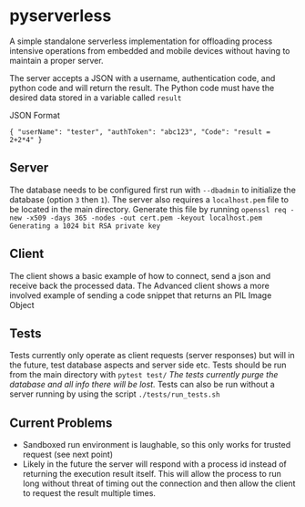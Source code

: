 # pyserverless

A simple standalone serverless implementation for offloading process intensive operations from embedded and mobile devices without having to maintain a proper server.

The server accepts a JSON with a username, authentication code, and python code and will return the result. The Python code must have the desired data stored in a variable called `result`

JSON Format

`{
    "userName": "tester",
    "authToken": "abc123",
    "Code": "result = 2+2*4"
}`

## Server
The database needs to be configured first run with `--dbadmin` to initialize the database (option `3` then `1`). The server also requires a `localhost.pem` file to be located in the main directory. Generate this file by running `openssl req -new -x509 -days 365 -nodes -out cert.pem -keyout localhost.pem
Generating a 1024 bit RSA private key`

## Client
The client shows a basic example of how to connect, send a json and receive back the processed data.
The Advanced client shows a more involved example of sending a code snippet that returns an PIL Image Object

## Tests
Tests currently only operate as client requests (server responses) but will in the future, test database aspects and server side etc.
Tests should be run from the main directory with `pytest test/` 
*The tests currently purge the database and all info there will be lost.*
Tests can also be run without a server running by using the script `./tests/run_tests.sh`

## Current Problems
- Sandboxed run environment is laughable, so this only works for trusted request (see next point)
- Likely in the future the server will respond with a process id instead of returning the execution result itself. This will allow the process to run long without threat of timing out the connection and then allow the client to request the result multiple times.
